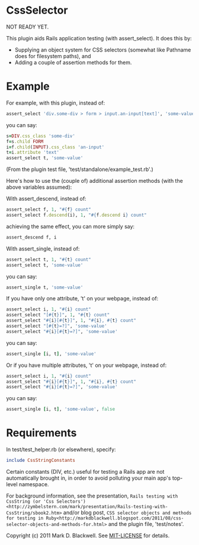 CssSelector
===========

NOT READY YET.

This plugin aids Rails application testing (with assert_select). It does this by:

* Supplying an object system for CSS selectors (somewhat like Pathname does for filesystem paths), and
* Adding a couple of assertion methods for them.

Example
=======

For example, with this plugin, instead of:

```ruby
assert_select 'div.some-div > form > input.an-input[text]', 'some-value'
```

you can say:

```ruby
s=DIV.css_class 'some-div'
f=s.child FORM
i=f.child(INPUT).css_class 'an-input'
t=i.attribute 'text'
assert_select t, 'some-value'
```

(From the plugin test file, 'test/standalone/example_test.rb'.)

Here's how to use the (couple of) additional assertion methods (with the above variables assumed):

With assert_descend, instead of:

```ruby
assert_select f, 1, "#{f} count"
assert_select f.descend(i), 1, "#{f.descend i} count"
```

achieving the same effect, you can more simply say:

```ruby
assert_descend f, i
```

With assert_single, instead of:

```ruby
assert_select t, 1, "#{t} count"
assert_select t, 'some-value'
```

you can say:

```ruby
assert_single t, 'some-value'
```

If you have only one attribute, 't' on your webpage, instead of:

```ruby
assert_select i, 1, "#{i} count"
assert_select "[#{t}]", 1, "#{t} count"
assert_select "#{i}[#{t}]", 1, "#{i}, #{t} count"
assert_select "[#{t}=?]", 'some-value'
assert_select "#{i}[#{t}=?]", 'some-value'
```

you can say:

```ruby
assert_single [i, t], 'some-value'
```

Or if you have multiple attributes, 't' on your webpage, instead of:

```ruby
assert_select i, 1, "#{i} count"
assert_select "#{i}[#{t}]", 1, "#{i}, #{t} count"
assert_select "#{i}[#{t}=?]", 'some-value'
```

you can say:

```ruby
assert_single [i, t], 'some-value', false
```

Requirements
============

In test/test_helper.rb (or elsewhere), specify:

```ruby
include CssStringConstants
```

Certain constants (DIV, etc.) useful for testing a Rails app are not automatically brought in, in order to avoid polluting your main app's top-level namespace.

For background information, see the presentation, `Rails testing with CssString (or 'Css Selectors')<http://zymbelstern.com/mark/presentation/Rails-testing-with-CssString/sbook2.htm>` and/or blog post, `CSS selector objects and methods for testing in Ruby<http://markdblackwell.blogspot.com/2011/08/css-selector-objects-and-methods-for.html>` and the plugin file, 'test/notes'.

Copyright (c) 2011 Mark D. Blackwell. See [MIT-LICENSE](MIT-LICENSE) for details.
